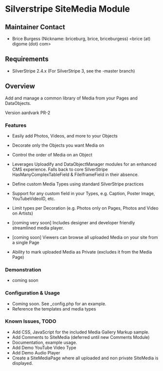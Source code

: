# Silverstripe SiteMedia Module

## Maintainer Contact 
 * Brice Burgess (Nickname: briceburg, brice, briceburgess)
   <brice (at) digome (dot) com>
	
## Requirements
 * SilverStripe 2.4.x (For SilverStripe 3, see the -master branch)

## Overview
Add and manage a common library of Media from your Pages and DataObjects. 

Version aardvark PR-2


### Features

 * Easily add Photos, Videos, and more to your Objects
 
 * Decorate only the Objects you want Media on
 
 * Control the order of Media on an Object
 
 * Leverages Uploadify and DataObjectManager modules for an enhanced CMS experience. Falls back to core SilverStripe HasManyComplexTableField & FileIframeField in their absence.

 * Define custom Media Types using standard SilverStripe practices
 
 * Support for any custom field in your Types, e.g. Caption, Poster Image, YouTubeVideoID, etc.
    
 * Limit types per Decoration (e.g. Photos only on Pages, Photos and Video on Artists)
 
 * [coming very soon] Includes designer and developer friendly streamlined media player.

 * [coming soon] Viewers can browse all uploaded Media on your site from a single Page
 
 * Ability to mark uploaded Media as Private (excludes it from the Media Page)
 

 
### Demonstration

  * coming soon
  
	
### Configuration & Usage

 * Coming soon. See _config.php for an example.
 * Reference the templates and media types

### Known Issues, TODO
 
 * Add CSS, JavaScript for the included Media Gallery Markup sample.
 * Add Comments to SiteMedia (deferred until new Comments Module)
 * Documentation, example usage.
 * Add Demo YouTube Video Type
 * Add Demo Audio Player
 * Create a SiteMediaPage where all uploaded and non private SiteMedia is displayed.
